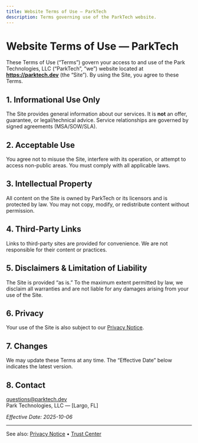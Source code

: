 ```yaml
---
title: Website Terms of Use — ParkTech
description: Terms governing use of the ParkTech website.
---
```


# Website Terms of Use — ParkTech

These Terms of Use (“Terms”) govern your access to and use of the Park Technologies, LLC (“ParkTech”, “we”) website located at **https://parktech.dev** (the “Site”). By using the Site, you agree to these Terms.

## 1. Informational Use Only
The Site provides general information about our services. It is **not** an offer, guarantee, or legal/technical advice. Service relationships are governed by signed agreements (MSA/SOW/SLA).

## 2. Acceptable Use
You agree not to misuse the Site, interfere with its operation, or attempt to access non-public areas. You must comply with all applicable laws.

## 3. Intellectual Property
All content on the Site is owned by ParkTech or its licensors and is protected by law. You may not copy, modify, or redistribute content without permission.

## 4. Third-Party Links
Links to third-party sites are provided for convenience. We are not responsible for their content or practices.

## 5. Disclaimers & Limitation of Liability
The Site is provided “as is.” To the maximum extent permitted by law, we disclaim all warranties and are not liable for any damages arising from your use of the Site.

## 6. Privacy
Your use of the Site is also subject to our [Privacy Notice](/legal/privacy/).

## 7. Changes
We may update these Terms at any time. The “Effective Date” below indicates the latest version.

## 8. Contact
questions@parktech.dev  
Park Technologies, LLC — [Largo, FL]

*Effective Date: 2025-10-06*

---

See also: [Privacy Notice](/legal/privacy/) • [Trust Center](/trust/)

